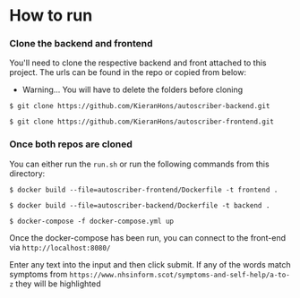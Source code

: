 # How to run

### Clone the backend and frontend

You'll need to clone the respective backend and front attached to this project.
The urls can be found in the repo or copied from below:
* Warning... You will have to delete the folders before cloning
```
$ git clone https://github.com/KieranHons/autoscriber-backend.git
```
```
$ git clone https://github.com/KieranHons/autoscriber-frontend.git
```
### Once both repos are cloned

You can either run the `run.sh` or run the following commands from this directory:

```
$ docker build --file=autoscriber-frontend/Dockerfile -t frontend .
```

```
$ docker build --file=autoscriber-backend/Dockerfile -t backend .
```

```
$ docker-compose -f docker-compose.yml up
```

Once the docker-compose has been run, you can connect to the front-end
via `http://localhost:8080/`

Enter any text into the input and then click submit. 
If any of the words match symptoms from
`https://www.nhsinform.scot/symptoms-and-self-help/a-to-z` they will be highlighted
